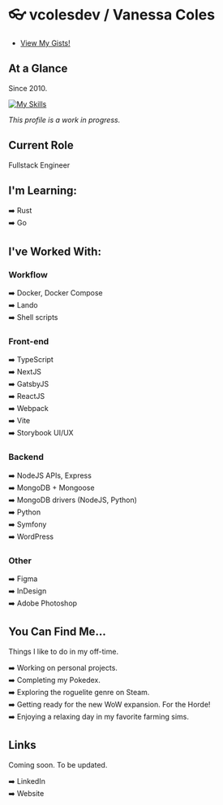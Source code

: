 # :eyeglasses: vcolesdev / Vanessa Coles

-  [View My Gists!](https://gist.github.com/vcolesdev)

## At a Glance

Since 2010.

[![My Skills](https://skillicons.dev/icons?i=ts,nodejs,react,nextjs,docker,redux,vite,webpack,sass,tailwind,php,mongodb,symfony,wordpress,nginx,py,git,github,gitlab,figma)](https://skillicons.dev)

*This profile is a work in progress.* 

## Current Role

Fullstack Engineer

## I'm Learning:

:arrow_right: Rust <br> 
:arrow_right: Go <br>

## I've Worked With:

### Workflow

:arrow_right: Docker, Docker Compose <br> 
:arrow_right: Lando <br>
:arrow_right: Shell scripts <br> 

### Front-end

:arrow_right: TypeScript <br>
:arrow_right: NextJS <br>
:arrow_right: GatsbyJS <br>
:arrow_right: ReactJS <br>
:arrow_right: Webpack <br>
:arrow_right: Vite <br>
:arrow_right: Storybook UI/UX <br>

### Backend

:arrow_right: NodeJS APIs, Express <br>
:arrow_right: MongoDB + Mongoose <br>
:arrow_right: MongoDB drivers (NodeJS, Python) <br> 
:arrow_right: Python <br> 
:arrow_right: Symfony <br>
:arrow_right: WordPress <br> 

### Other

:arrow_right: Figma <br>
:arrow_right: InDesign <br>
:arrow_right: Adobe Photoshop <br> 

## You Can Find Me...

Things I like to do in my off-time.

:arrow_right: Working on personal projects. <br>
:arrow_right: Completing my Pokedex. <br>
:arrow_right: Exploring the roguelite genre on Steam. <br>
:arrow_right: Getting ready for the new WoW expansion. For the Horde! <br>
:arrow_right: Enjoying a relaxing day in my favorite farming sims. <br>

## Links

Coming soon.  To be updated.

:arrow_right: LinkedIn <br>
:arrow_right: Website <br>

